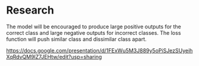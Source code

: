 # Research
The model will be encouraged to produce large positive outputs for the correct class and large negative outputs for incorrect classes.
The loss function will push similar class and dissimilar class apart. 

https://docs.google.com/presentation/d/1FExWu5M3J889y5oPiSJezSUyeihXqRdvQM9lZ7JEHtw/edit?usp=sharing
